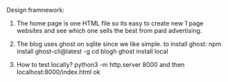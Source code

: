 Design framnework:

1. The home page is one HTML file so its easy to create new 1 page websites and see which one sells the best from paid advertising.

2. The blog uses ghost on sqlite since we like simple. to install ghost:
npm install ghost-cli@latest -g
cd blogh
ghost install local

3. How to test locally?
python3 -m http.server 8000
and then localhost:8000/index.html
ok
